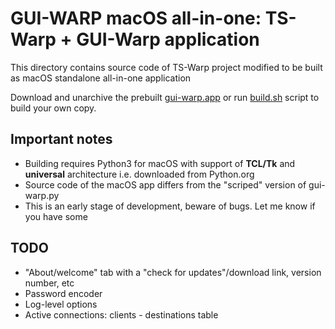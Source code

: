 # GUI-WARP macOS all-in-one: TS-Warp + GUI-Warp application

This directory contains source code of TS-Warp project modified to be built as macOS standalone all-in-one application

Download and unarchive the prebuilt [gui-warp.app](gui-warp.app.tgz) or run [build.sh](build.sh) script to build your own copy.

## Important notes

- Building requires Python3 for macOS with support of **TCL/Tk** and **universal** architecture i.e. downloaded from Python.org
- Source code of the macOS app differs from the "scriped" version of gui-warp.py
- This is an early stage of development, beware of bugs. Let me know if you have some

## TODO

- "About/welcome" tab with a "check for updates"/download link, version number, etc
- Password encoder
- Log-level options
- Active connections: clients - destinations table
